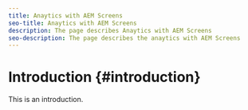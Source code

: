 ```yaml
---
title: Anaytics with AEM Screens
seo-title: Anaytics with AEM Screens
description: The page describes Anaytics with AEM Screens
seo-description: The page describes the anaytics with AEM Screens
---
```


# Introduction {#introduction}

This is an introduction.
